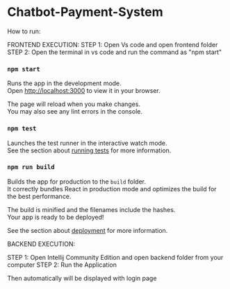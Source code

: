 # Chatbot-Payment-System
How to run:

FRONTEND EXECUTION:
STEP 1: Open Vs code and open frontend folder
STEP 2: Open the terminal in vs code and run the command as "npm start"

### `npm start`

Runs the app in the development mode.\
Open [http://localhost:3000](http://localhost:3000) to view it in your browser.

The page will reload when you make changes.\
You may also see any lint errors in the console.

### `npm test`

Launches the test runner in the interactive watch mode.\
See the section about [running tests](https://facebook.github.io/create-react-app/docs/running-tests) for more information.

### `npm run build`

Builds the app for production to the `build` folder.\
It correctly bundles React in production mode and optimizes the build for the best performance.

The build is minified and the filenames include the hashes.\
Your app is ready to be deployed!

See the section about [deployment](https://facebook.github.io/create-react-app/docs/deployment) for more information.

BACKEND EXECUTION:

STEP 1: Open Intellij Community Edition and open backend folder from your computer
STEP 2: Run the Application

Then automatically will be displayed with login page
